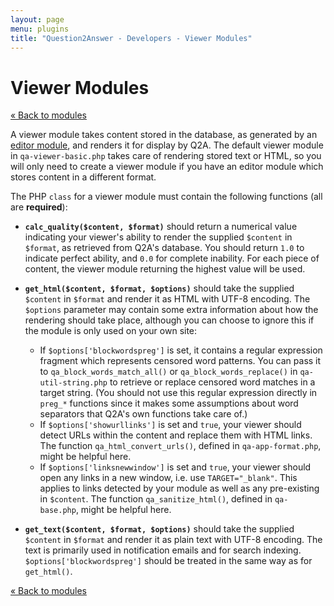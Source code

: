 ```yaml
---
layout: page
menu: plugins
title: "Question2Answer - Developers - Viewer Modules"
---
```


# Viewer Modules

[« Back to modules](/plugins/modules/)

A viewer module takes content stored in the database, as generated by an [editor module](/plugins/modules-editor/), and renders it for display by Q2A. The default viewer module in `qa-viewer-basic.php` takes care of rendering stored text or HTML, so you will only need to create a viewer module if you have an editor module which stores content in a different format.

The PHP `class` for a viewer module must contain the following functions (all are **required**):

- **`calc_quality($content, $format)`** should return a numerical value indicating your viewer's ability to render the supplied `$content` in `$format`, as retrieved from Q2A's database. You should return `1.0` to indicate perfect ability, and `0.0` for complete inability. For each piece of content, the viewer module returning the highest value will be used.

- **`get_html($content, $format, $options)`** should take the supplied `$content` in `$format` and render it as HTML with UTF-8 encoding. The `$options` parameter may contain some extra information about how the rendering should take place, although you can choose to ignore this if the module is only used on your own site:

    - If `$options['blockwordspreg']` is set, it contains a regular expression fragment which represents censored word patterns. You can pass it to `qa_block_words_match_all()` or `qa_block_words_replace()` in `qa-util-string.php` to retrieve or replace censored word matches in a target string. (You should not use this regular expression directly in `preg_*` functions since it makes some assumptions about word separators that Q2A's own functions take care of.)
    - If `$options['showurllinks']` is set and `true`, your viewer should detect URLs within the content and replace them with HTML links. The function `qa_html_convert_urls()`, defined in `qa-app-format.php`, might be helpful here.
    - If `$options['linksnewwindow']` is set and `true`, your viewer should open any links in a new window, i.e. use `TARGET="_blank"`. This applies to links detected by your module as well as any pre-existing in `$content`. The function `qa_sanitize_html()`, defined in `qa-base.php`, might be helpful here.

- **`get_text($content, $format, $options)`** should take the supplied `$content` in `$format` and render it as plain text with UTF-8 encoding. The text is primarily used in notification emails and for search indexing. `$options['blockwordspreg']` should be treated in the same way as for `get_html()`.

[« Back to modules](/plugins/modules/)
